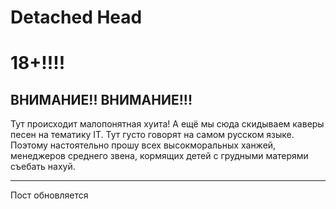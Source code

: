 # Detached Head
# 18+!!!!

## ВНИМАНИЕ!! ВНИМАНИЕ!!!
Тут происходит малопонятная хуита!
А ещё мы сюда скидываем каверы песен на тематику IT. Тут густо говорят на самом русском языке. Поэтому настоятельно прошу всех высокморальных ханжей, менеджеров среднего звена, кормящих детей с грудными матерями съебать нахуй.

---

Пост обновляется
